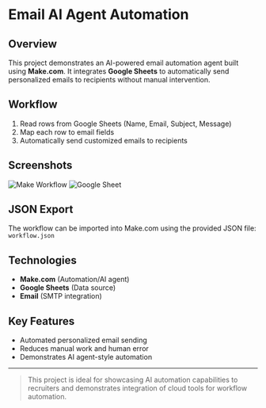 # Email AI Agent Automation

## Overview
This project demonstrates an AI-powered email automation agent built using **Make.com**. It integrates **Google Sheets** to automatically send personalized emails to recipients without manual intervention.

## Workflow
1. Read rows from Google Sheets (Name, Email, Subject, Message)
2. Map each row to email fields
3. Automatically send customized emails to recipients

## Screenshots
![Make Workflow](screenshots/make_workflow.png)
![Google Sheet](screenshots/google_sheet.png)

## JSON Export
The workflow can be imported into Make.com using the provided JSON file: `workflow.json`

## Technologies
- **Make.com** (Automation/AI agent)
- **Google Sheets** (Data source)
- **Email** (SMTP integration)

## Key Features
- Automated personalized email sending
- Reduces manual work and human error
- Demonstrates AI agent-style automation

---

> This project is ideal for showcasing AI automation capabilities to recruiters and demonstrates integration of cloud tools for workflow automation.
